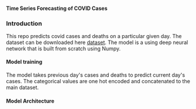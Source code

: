 #### Time Series Forecasting of COVID Cases 

### Introduction 
This repo predicts covid cases and deaths on a particular given day. The dataset can be downloaded here [dataset](). The model is a using deep neural network that is built from scratch using Numpy.

#### Model training  
The model takes previous day's cases and deaths to predict current day's cases. The categorical values are one hot encoded and concatenated to the main dataset.

#### Model Architecture

